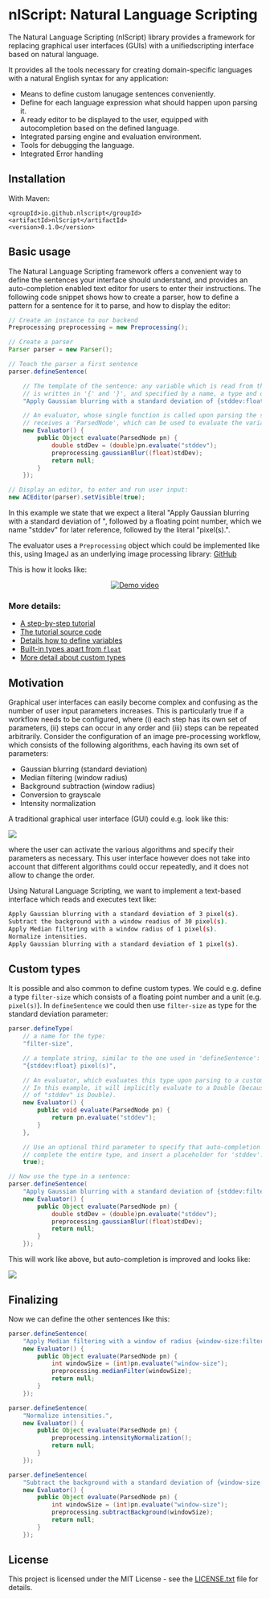 # nlScript: Natural Language Scripting

The Natural Language Scripting (nlScript) library provides a framework for replacing graphical user interfaces (GUIs) with a unifiedscripting interface based on natural language.

It provides all the tools necessary for creating domain-specific languages with a natural English syntax for any application:
* Means to define custom lanugage sentences conveniently.
* Define for each language expression what should happen upon parsing it.
* A ready editor to be displayed to the user, equipped with autocompletion based on the defined language.
* Integrated parsing engine and evaluation environment.
* Tools for debugging the language.
* Integrated Error handling



## Installation
With Maven:
```
<groupId>io.github.nlscript</groupId>
<artifactId>nlScript</artifactId>
<version>0.1.0</version>
```



## Basic usage

The Natural Language Scripting framework offers a convenient way to define the sentences your interface should understand, and provides an auto-completion enabled text editor for users to enter their instructions. The following code snippet shows how to create a parser, how to define a pattern for a sentence for it to parse, and how to display the editor:
```java
// Create an instance to our backend
Preprocessing preprocessing = new Preprocessing();

// Create a parser
Parser parser = new Parser();

// Teach the parser a first sentence
parser.defineSentence(

    // The template of the sentence: any variable which is read from the user's input
    // is written in '{' and '}', and specified by a name, a type and optionally a quantifier
    "Apply Gaussian blurring with a standard deviation of {stddev:float} pixel(s).",

    // An evaluator, whose single function is called upon parsing the sentence defined above. It
    // receives a 'ParsedNode', which can be used to evaluate the variables:
    new Evaluator() {
        public Object evaluate(ParsedNode pn) {
            double stdDev = (double)pn.evaluate("stddev");
            preprocessing.gaussianBlur((float)stdDev);
            return null;
        }
    });

// Display an editor, to enter and run user input:
new ACEditor(parser).setVisible(true);
```
In this example we state that we expect a literal "Apply Gaussian blurring with a standard deviation of ", followed by a floating point number, which we name "stddev" for later reference, followed by the literal "pixel(s).".

The evaluator uses a `Preprocessing` object which could be implemented like this, using ImageJ as an underlying image processing library: [GitHub](https://github.com/nlScript/nlScript-tutorial-java/blob/main/src/main/java/nlScript/tutorial/preprocessing/Preprocessing.java)

This is how it looks like:

<div align="center">
  <a target="_blank" href="https://www.youtube.com/watch?v=4DSDNhj9uHQ"><img src="https://img.youtube.com/vi/4DSDNhj9uHQ/0.jpg" alt="Demo video"></a>
</div>

### More details:

* [A step-by-step tutorial](https://nlscript.github.io/nlScript-java)
* [The tutorial source code](https://github.com/nlScript/nlScript-tutorial-java)
* [Details how to define variables](https://nlscript.github.io/nlScript-java/variables.html)
* [Built-in types apart from `float`](https://nlscript.github.io/nlScript-java/#built-in-types)
* [More detail about custom types](https://nlscript.github.io/nlScript-java/custom-types.html)



## Motivation
Graphical user interfaces can easily become complex and confusing as the number of user input parameters increases. This is particularly true if a workflow needs to be configured, where (i) each step has its own set of parameters, (ii) steps can occur in any order and (iii) steps can be repeated arbitrarily. Consider the configuration of an image pre-processing workflow, which consists of the following algorithms, each having its own set of parameters:
- Gaussian blurring (standard deviation)
- Median filtering (window radius)
- Background subtraction (window radius)
- Conversion to grayscale
- Intensity normalization

A traditional graphical user interface (GUI) could e.g. look like this:

![](https://nlscript.github.io/nlScript-java/images/Screenshot-00.png)


where the user can activate the various algorithms and specify their parameters as necessary. This user interface however does not take into account that different algorithms could occur repeatedly, and it does not allow to change the order.

Using Natural Language Scripting, we want to implement a text-based interface which reads and executes text like:
```bash
Apply Gaussian blurring with a standard deviation of 3 pixel(s).
Subtract the background with a window readius of 30 pixel(s).
Apply Median filtering with a window radius of 1 pixel(s).
Normalize intensities.
Apply Gaussian blurring with a standard deviation of 1 pixel(s).
```



## Custom types
It is possible and also common to define custom types. We could e.g. define a type `filter-size` which consists of a floating point number and a unit (e.g. `pixel(s)`). In `defineSentence` we could then use `filter-size` as type for the standard deviation parameter:

```java
parser.defineType(
    // a name for the type:
    "filter-size",

    // a template string, similar to the one used in 'defineSentence':
    "{stddev:float} pixel(s)",

    // An evaluator, which evaluates this type upon parsing to a custom Java type
    // In this example, it will implicitly evaluate to a Double (because the type
    // of "stddev" is Double).
    new Evaluator() {
        public void evaluate(ParsedNode pn) {
            return pn.evaluate("stddev");
        }
    },

    // Use an optional third parameter to specify that auto-completion should
    // complete the entire type, and insert a placeholder for 'stddev'.
    true);

// Now use the type in a sentence:
parser.defineSentence(
    "Apply Gaussian blurring with a standard deviation of {stddev:filter-size}.",
    new Evaluator() {
        public Object evaluate(ParsedNode pn) {
            double stdDev = (double)pn.evaluate("stddev");
            preprocessing.gaussianBlur((float)stdDev);
            return null;
        }
    });
```
This will work like above, but auto-completion is improved and looks like:

![](https://nlscript.github.io/nlScript-java/images/Screenshot-02.png)




## Finalizing

Now we can define the other sentences like this:

```java
parser.defineSentence(
    "Apply Median filtering with a window of radius {window-size:filter-size}.",
    new Evaluator() {
        public Object evaluate(ParsedNode pn) {
            int windowSize = (int)pn.evaluate("window-size");
            preprocessing.medianFilter(windowSize);
            return null;
        }
    });

parser.defineSentence(
    "Normalize intensities.",
    new Evaluator() {
        public Object evaluate(ParsedNode pn) {
            preprocessing.intensityNormalization();
            return null;
        }
    });

parser.defineSentence(
    "Subtract the background with a standard deviation of {window-size:filter-size}.",
    new Evaluator() {
        public Object evaluate(ParsedNode pn) {
            int windowSize = (int)pn.evaluate("window-size");
            preprocessing.subtractBackground(windowSize);
            return null;
        }
    });
```



## License

This project is licensed under the MIT License - see the [LICENSE.txt](LICENSE.txt) file for details.


